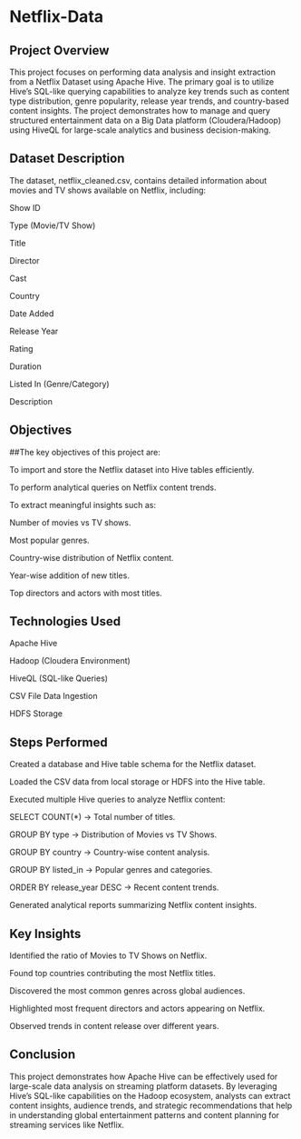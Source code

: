 # Netflix-Data
## Project Overview

This project focuses on performing data analysis and insight extraction from a Netflix Dataset using Apache Hive.
The primary goal is to utilize Hive’s SQL-like querying capabilities to analyze key trends such as content type distribution, genre popularity, release year trends, and country-based content insights.
The project demonstrates how to manage and query structured entertainment data on a Big Data platform (Cloudera/Hadoop) using HiveQL for large-scale analytics and business decision-making.

## Dataset Description

The dataset, netflix_cleaned.csv, contains detailed information about movies and TV shows available on Netflix, including:

Show ID

Type (Movie/TV Show)

Title

Director

Cast

Country

Date Added

Release Year

Rating

Duration

Listed In (Genre/Category)

Description

## Objectives

##The key objectives of this project are:

To import and store the Netflix dataset into Hive tables efficiently.

To perform analytical queries on Netflix content trends.

To extract meaningful insights such as:

Number of movies vs TV shows.

Most popular genres.

Country-wise distribution of Netflix content.

Year-wise addition of new titles.

Top directors and actors with most titles.

## Technologies Used

Apache Hive

Hadoop (Cloudera Environment)

HiveQL (SQL-like Queries)

CSV File Data Ingestion

HDFS Storage

## Steps Performed

Created a database and Hive table schema for the Netflix dataset.

Loaded the CSV data from local storage or HDFS into the Hive table.

Executed multiple Hive queries to analyze Netflix content:

SELECT COUNT(*) → Total number of titles.

GROUP BY type → Distribution of Movies vs TV Shows.

GROUP BY country → Country-wise content analysis.

GROUP BY listed_in → Popular genres and categories.

ORDER BY release_year DESC → Recent content trends.

Generated analytical reports summarizing Netflix content insights.

## Key Insights

Identified the ratio of Movies to TV Shows on Netflix.

Found top countries contributing the most Netflix titles.

Discovered the most common genres across global audiences.

Highlighted most frequent directors and actors appearing on Netflix.

Observed trends in content release over different years.

## Conclusion

This project demonstrates how Apache Hive can be effectively used for large-scale data analysis on streaming platform datasets.
By leveraging Hive’s SQL-like capabilities on the Hadoop ecosystem, analysts can extract content insights, audience trends, and strategic recommendations that help in understanding global entertainment patterns and content planning for streaming services like Netflix.
